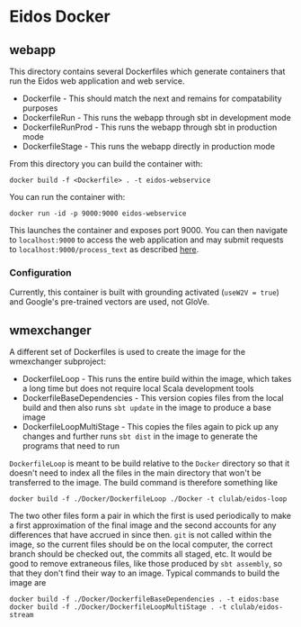 # Eidos Docker

## webapp

This directory contains several Dockerfiles which generate containers that run the Eidos web application and web service.

* Dockerfile - This should match the next and remains for compatability purposes
* DockerfileRun - This runs the webapp through sbt in development mode
* DockerfileRunProd - This runs the webapp through sbt in production mode
* DockerfileStage - This runs the webapp directly in production mode

From this directory you can build the container with:

```
docker build -f <Dockerfile> . -t eidos-webservice
```

You can run the container with:

```
docker run -id -p 9000:9000 eidos-webservice
```

This launches the container and exposes port 9000. You can then navigate to `localhost:9000` to access the web application and may submit requests to `localhost:9000/process_text` as described [here](https://github.com/clulab/eidos#web-service).

### Configuration
Currently, this container is built with grounding activated (`useW2V = true`) and Google's pre-trained vectors are used, not GloVe.


## wmexchanger

A different set of Dockerfiles is used to create the image for the wmexchanger subproject:

* DockerfileLoop - This runs the entire build within the image, which takes a long time but does not require local Scala development tools
* DockerfileBaseDependencies - This version copies files from the local build and then also runs `sbt update` in the image to produce a base image
* DockerfileLoopMultiStage - This copies the files again to pick up any changes and further runs `sbt dist` in the image to generate the programs that need to run

`DockerfileLoop` is meant to be build relative to the `Docker` directory so that it doesn't need to index all the files in the main directory that won't be transferred to the image.  The build command is therefore something like
```shell
docker build -f ./Docker/DockerfileLoop ./Docker -t clulab/eidos-loop
```

The two other files form a pair in which the first is used periodically to make a first approximation of the final image and the second accounts for any differences that have accrued in since then.  `git` is not called within the image, so the current files should be on the local computer, the correct branch should be checked out, the commits all staged, etc.  It would be good to remove extraneous files, like those produced by `sbt assembly`, so that they don't find their way to an image.  Typical commands to build the image are
```shell
docker build -f ./Docker/DockerfileBaseDependencies . -t eidos:base
docker build -f ./Docker/DockerfileLoopMultiStage . -t clulab/eidos-stream
```
